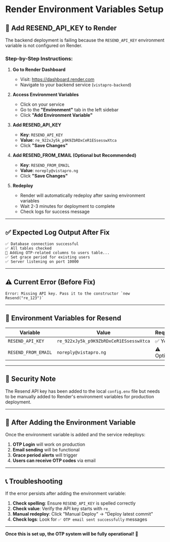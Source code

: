 # Render Environment Variables Setup

## 🔧 Add RESEND_API_KEY to Render

The backend deployment is failing because the `RESEND_API_KEY` environment variable is not configured on Render.

### **Step-by-Step Instructions:**

1. **Go to Render Dashboard**
   - Visit: https://dashboard.render.com
   - Navigate to your backend service (`vistapro-backend`)

2. **Access Environment Variables**
   - Click on your service
   - Go to the **"Environment"** tab in the left sidebar
   - Click **"Add Environment Variable"**

3. **Add RESEND_API_KEY**
   - **Key**: `RESEND_API_KEY`
   - **Value**: `re_922xJy5k_p9K9ZbRDxCeR1ESsesswXtca`
   - Click **"Save Changes"**

4. **Add RESEND_FROM_EMAIL (Optional but Recommended)**
   - **Key**: `RESEND_FROM_EMAIL`
   - **Value**: `noreply@vistapro.ng`
   - Click **"Save Changes"**

5. **Redeploy**
   - Render will automatically redeploy after saving environment variables
   - Wait 2-3 minutes for deployment to complete
   - Check logs for success message

---

## ✅ Expected Log Output After Fix

```
✅ Database connection successful
✅ All tables checked
🔧 Adding OTP-related columns to users table...
✅ Set grace period for existing users
✅ Server listening on port 10000
```

---

## ⚠️ Current Error (Before Fix)

```
Error: Missing API key. Pass it to the constructor `new Resend("re_123")`
```

---

## 📧 Environment Variables for Resend

| Variable | Value | Required |
|----------|-------|----------|
| `RESEND_API_KEY` | `re_922xJy5k_p9K9ZbRDxCeR1ESsesswXtca` | ✅ Yes |
| `RESEND_FROM_EMAIL` | `noreply@vistapro.ng` | ⚠️ Optional |

---

## 🔐 Security Note

The Resend API key has been added to the local `config.env` file but needs to be manually added to Render's environment variables for production deployment.

---

## 🚀 After Adding the Environment Variable

Once the environment variable is added and the service redeploys:

1. **OTP Login** will work on production
2. **Email sending** will be functional
3. **Grace period alerts** will trigger
4. **Users can receive OTP codes** via email

---

## 📞 Troubleshooting

If the error persists after adding the environment variable:

1. **Check spelling**: Ensure `RESEND_API_KEY` is spelled correctly
2. **Check value**: Verify the API key starts with `re_`
3. **Manual redeploy**: Click "Manual Deploy" → "Deploy latest commit"
4. **Check logs**: Look for `✅ OTP email sent successfully` messages

---

**Once this is set up, the OTP system will be fully operational!** 🎉

